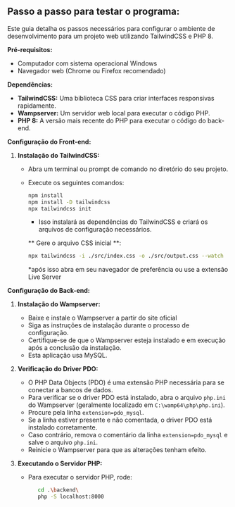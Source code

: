 ## Passo a passo para testar o programa:

Este guia detalha os passos necessários para configurar o ambiente de desenvolvimento para um projeto web utilizando TailwindCSS e PHP 8.

**Pré-requisitos:**

* Computador com sistema operacional Windows
* Navegador web (Chrome ou Firefox recomendado)

**Dependências:**

* **TailwindCSS:** Uma biblioteca CSS para criar interfaces responsivas rapidamente.
* **Wampserver:** Um servidor web local para executar o código PHP.
* **PHP 8:** A versão mais recente do PHP para executar o código do back-end.

**Configuração do Front-end:**

1. **Instalação do TailwindCSS:**

    * Abra um terminal ou prompt de comando no diretório do seu projeto.
    * Execute os seguintes comandos:

      ```bash
      npm install
      npm install -D tailwindcss
      npx tailwindcss init
      ```

      * Isso instalará as dependências do TailwindCSS e criará os arquivos de configuração necessários.

      ** Gere o arquivo CSS inicial **:

      ```bash
      npx tailwindcss -i ./src/index.css -o ./src/output.css --watch
      ```
      *após isso abra em seu navegador de preferência ou use a extensão Live Server

**Configuração do Back-end:**

1. **Instalação do Wampserver:**

    * Baixe e instale o Wampserver a partir do site oficial
    * Siga as instruções de instalação durante o processo de configuração.
    * Certifique-se de que o Wampserver esteja instalado e em execução após a conclusão da instalação.
    * Esta aplicação usa MySQL.

2. **Verificação do Driver PDO:**

    * O PHP Data Objects (PDO) é uma extensão PHP necessária para se conectar a bancos de dados.
    * Para verificar se o driver PDO está instalado, abra o arquivo `php.ini` do Wampserver (geralmente localizado em `C:\wamp64\php\php.ini`).
    * Procure pela linha `extension=pdo_mysql`.
    * Se a linha estiver presente e não comentada, o driver PDO está instalado corretamente.
    * Caso contrário, remova o comentário da linha `extension=pdo_mysql` e salve o arquivo `php.ini`.
    * Reinicie o Wampserver para que as alterações tenham efeito.

3. **Executando o Servidor PHP:**

    * Para executar o servidor PHP, rode:
      ```bash
         cd .\backend\
         php -S localhost:8000
      ```
